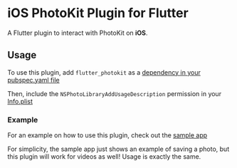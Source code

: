 # iOS PhotoKit Plugin for Flutter

A Flutter plugin to interact with PhotoKit on **iOS**.

## Usage
To use this plugin, add `flutter_photokit` as a [dependency in your pubspec.yaml file](https://flutter.io/platform-plugins/)

Then, include the `NSPhotoLibraryAddUsageDescription` permission in your [Info.plist](./example/ios/Runner/Info.plist)

### Example
For an example on how to use this plugin, check out the [sample app](./example/lib/main.dart)

For simplicity, the sample app just shows an example of saving a photo, but this plugin will work for videos as well! Usage is exactly the same.
